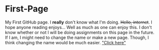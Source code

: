 # First-Page
My First GitHub page. I **really** don't know what I'm doing. ~~Hello, internet~~.
I hope anyone reading enjoys... Well as much as one can enjoy this. I don't know whether or not I will be doing assignments on this page in the future. If I am, I might need to change the name or make a new page. Though, I think changing the name would be much easier.
["Click here"](syllabus.md)
